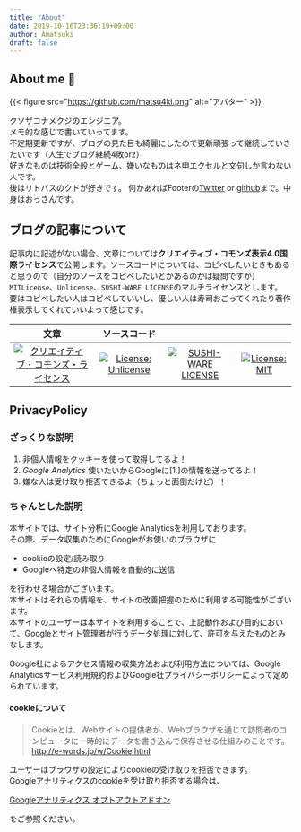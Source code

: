 ```yaml
---
title: "About"
date: 2019-10-16T23:36:19+09:00
author: Amatsuki
draft: false
---
```

## About me 🚀

{{< figure src="https://github.com/matsu4ki.png" alt="アバター" >}}

クソザコナメクジのエンジニア。  
メモ的な感じで書いていってます。  
不定期更新ですが、ブログの見た目も綺麗にしたので更新頑張って継続していきたいです（人生でブログ継続4敗orz）  
好きなものは技術全般とゲーム、嫌いなものはネ申エクセルと文句しか言わない人です。  
後はリトバスのクドが好きです。
何かあればFooterの[Twitter](https://twitter.com/matsu4ki) or [github](https://github.com/matsu4ki/homepage)まで。中身はおっさんです。

## ブログの記事について
記事内に記述がない場合、文章については**クリエイティブ・コモンズ表示4.0国際ライセンス**で公開します。ソースコードについては、コピペしたいときもあると思うので（自分のソースをコピペしたいとかあるのかは疑問ですが）  
`MITLicense`、`Unlicense`、`SUSHI-WARE LICENSE`のマルチライセンスとします。  
要はコピペしたい人はコピペしていいし、優しい人は寿司おごってくれたり著作権表示してくれていいよって感じです。

|文章|ソースコード|||
|:---:|:---:|:---:|:---:|
|[![クリエイティブ・コモンズ・ライセンス](https://i.creativecommons.org/l/by/4.0/88x31.png)](http://creativecommons.org/licenses/by/4.0/)|[![License: Unlicense](https://img.shields.io/badge/license-Unlicense-blue.svg)](http://unlicense.org/) | [![SUSHI-WARE LICENSE](https://img.shields.io/badge/license-SUSHI--WARE%F0%9F%8D%A3-blue.svg)](https://github.com/MakeNowJust/sushi-ware) | [![License: MIT](https://img.shields.io/badge/License-MIT-yellow.svg)](https://opensource.org/licenses/MIT)|

## PrivacyPolicy
### ざっくりな説明
1. 非個人情報をクッキーを使って取得してるよ！
2. *Google Analytics* 使いたいからGoogleに[1.]の情報を送ってるよ！
3. 嫌な人は受け取り拒否できるよ（ちょっと面倒だけど）！

### ちゃんとした説明
本サイトでは、サイト分析にGoogle Analyticsを利用しております。  
その際、データ収集のためにGoogleがお使いのブラウザに 

- cookieの設定/読み取り
- Googleへ特定の非個人情報を自動的に送信

を行わせる場合がございます。  
本サイトはそれらの情報を、サイトの改善把握のために利用する可能性がございます。  
本サイトのユーザーは本サイトを利用することで、上記動作および目的において、Googleとサイト管理者が行うデータ処理に対して、許可を与えたものとみなします。

Google社によるアクセス情報の収集方法および利用方法については、Google Analyticsサービス利用規約およびGoogle社プライバシーポリシーによって定められています。

#### cookieについて
>Cookieとは、Webサイトの提供者が、Webブラウザを通じて訪問者のコンピュータに一時的にデータを書き込んで保存させる仕組みのことです。  
>http://e-words.jp/w/Cookie.html

ユーザーはブラウザの設定によりcookieの受け取りを拒否できます。  
Googleアナリティクスのcookieを受け取り拒否する場合は、

[Googleアナリティクス オプトアウトアドオン](https://tools.google.com/dlpage/gaoptout)

をご参照ください。
